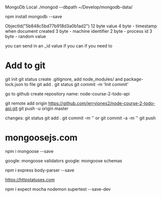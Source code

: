 MongoDb Local
./mongod --dbpath ~/Develop/mongodb-data/

npm install mongodb --save 

ObjectId("5b848c5bd77b918d3a0b1ad2")
12 byte value
4 byte - timestamp when document created
3 byte - machine identifier
2 byte - process id
3 byte - random value

you can send in an _id value if you can if you need to

Add to git
==================
git init
git status
create .gitignore, add node_modules/ and package-lock.json to file
git add .
git status
git commit -m 'Init commit'

go to github
create repository
name: node-course-2-todo-api

git remote add origin https://github.com/jerryjones2/node-course-2-todo-api.git
git push -u origin master

changes:
git status
git add .
git commit -m ''
    or
git commit -a -m ''
git push

mongoosejs.com
===============
npm i mongoose --save

google: mongoose validators
google: mongoose schemas

npm i express body-parser --save

https://httpstatuses.com

npm i expect mocha nodemon supertest --save-dev
